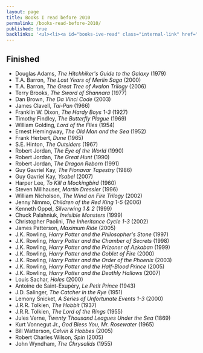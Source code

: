 ```yaml
---
layout: page
title: Books I read before 2010
permalink: /books-read-before-2010/
published: true
backlinks: '<ul><li><a id="books-ive-read" class="internal-link" href="/books-ive-read/">Books I&#39;ve read</a></li></ul>'
---
```




## Finished 
* Douglas Adams, _The Hitchhiker's Guide to the Galaxy_ (1979) 
* T.A. Barron, _The Lost Years of Merlin Saga_ (2000) 
* T.A. Barron, _The Great Tree of Avalon Trilogy_ (2006) 
* Terry Brooks, _The Sword of Shannara_ (1977) 
* Dan Brown, _The Da Vinci Code_ (2003) 
* James Clavell, _Tai-Pan_ (1966) 
* Franklin W. Dixon, _The Hardy Boys 1-3_ (1927) 
* Timothy Findley, _The Butterfly Plague_ (1969) 
* William Golding, _Lord of the Flies_ (1954) 
* Ernest Hemingway, _The Old Man and the Sea_ (1952) 
* Frank Herbert, _Dune_ (1965) 
* S.E. Hinton, _The Outsiders_ (1967) 
* Robert Jordan, _The Eye of the World_ (1990) 
* Robert Jordan, _The Great Hunt_ (1990) 
* Robert Jordan, _The Dragon Reborn_ (1991) 
* Guy Gavriel Kay, _The Fionavar Tapestry_ (1986) 
* Guy Gavriel Kay, _Ysabel_ (2007) 
* Harper Lee, _To Kill a Mockingbird_ (1960) 
* Steven Millhauser, _Martin Dressler_ (1996) 
* William Nicholson, _The Wind on Fire Trilogy_ (2002) 
* Jenny Nimmo, _Children of the Red King 1-5_ (2006) 
* Kenneth Oppel, _Silverwing 1 & 2_ (1999) 
* Chuck Palahniuk, _Invisible Monsters_ (1999) 
* Christopher Paolini, _The Inheritance Cycle 1-3_ (2002) 
* James Patterson, _Maximum Ride_ (2005) 
* J.K. Rowling, _Harry Potter and the Philosopher's Stone_ (1997) 
* J.K. Rowling, _Harry Potter and the Chamber of Secrets_ (1998) 
* J.K. Rowling, _Harry Potter and the Prizoner of Azkaban_ (1999) 
* J.K. Rowling, _Harry Potter and the Goblet of Fire_ (2000) 
* J.K. Rowling, _Harry Potter and the Order of the Phoenix_ (2003) 
* J.K. Rowling, _Harry Potter and the Half-Blood Prince_ (2005) 
* J.K. Rowling, _Harry Potter and the Deathly Hallows_ (2007) 
* Louis Sachar, _Holes_ (2000) 
* Antoine de Saint-Exupéry, _Le Petit Prince_ (1943) 
* J.D. Salinger, _The Catcher in the Rye_ (1951) 
* Lemony Snicket, _A Series of Unfortunate Events 1-3_ (2000) 
* J.R.R. Tolkien, _The Hobbit_ (1937) 
* J.R.R. Tolkien, _The Lord of the Rings_ (1955) 
* Jules Verne, _Twenty Thousand Leagues Under the Sea_ (1869) 
* Kurt Vonnegut Jr., _God Bless You, Mr. Rosewater_ (1965) 
* Bill Watterson, _Calvin & Hobbes_ (2005) 
* Robert Charles Wilson, _Spin_ (2005) 
* John Wyndham, _The Chrysalids_ (1955) 
